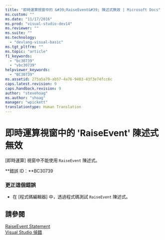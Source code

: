 ```yaml
---
title: "即時運算視窗中的 &#39;RaiseEvent&#39; 陳述式無效 | Microsoft Docs"
ms.custom: ""
ms.date: "11/17/2016"
ms.prod: "visual-studio-dev14"
ms.reviewer: ""
ms.suite: ""
ms.technology: 
  - "devlang-visual-basic"
ms.tgt_pltfrm: ""
ms.topic: "article"
f1_keywords: 
  - "bc30739"
  - "vbc30739"
helpviewer_keywords: 
  - "BC30739"
ms.assetid: 275a5a79-ab57-4a76-9403-43f3e74fcc6c
caps.latest.revision: 9
caps.handback.revision: 9
author: "stevehoag"
ms.author: "shoag"
manager: "wpickett"
translationtype: Human Translation
---
```

# 即時運算視窗中的 &#39;RaiseEvent&#39; 陳述式無效
\[即時運算\] 視窗中不能使用 `RaiseEvent` 陳述式。  
  
 **錯誤 ID︰**BC30739  
  
### 更正這個錯誤  
  
-   在 \[程式碼編輯器\] 中，透過程式碼測試 `RaiseEvent` 陳述式。  
  
## 請參閱  
 [RaiseEvent Statement](../../visual-basic/language-reference/statements/raiseevent-statement.md)   
 [Visual Studio 偵錯](/visual-studio/debugger/debugging-in-visual-studio)